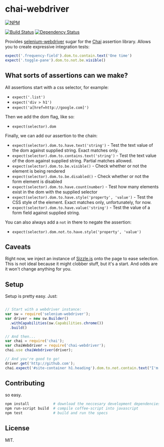 # chai-webdriver

[![NPM](https://nodei.co/npm/chai-webdriver.png?compact=true)](https://nodei.co/npm/chai-webdriver/)

[![Build Status](https://travis-ci.org/goodeggs/chai-webdriver.png)](https://travis-ci.org/goodeggs/chai-webdriver)
[![Dependency Status](https://david-dm.org/goodeggs/chai-webdriver.png)](https://david-dm.org/goodeggs/chai-webdriver)

Provides [selenium-webdriver](https://npmjs.org/package/selenium-webdriver) sugar for the [Chai](http://chaijs.com/) assertion library. Allows you to create expressive integration tests:

```javascript
expect('.frequency-field').dom.to.contain.text('One time')
expect('.toggle-pane').dom.to.not.be.visible()
```

## What sorts of assertions can we make?

All assertions start with a css selector, for example:

- `expect('.list')`
- `expect('div > h1')`
- `expect('a[href=http://google.com]')`

Then we add the dom flag, like so:

- `expect(selector).dom`

Finally, we can add our assertion to the chain:

- `expect(selector).dom.to.have.text('string')` - Test the text value of the dom against supplied string. Exact matches only.
- `expect(selector).dom.to.contains.text('string')` - Test the text value of the dom against supplied string. Partial matches allowed.
- `expect(selector).dom.to.be.visible()` - Check whether or not the element is being rendered
- `expect(selector).dom.to.be.disabled()` - Check whether or not the form element is disabled
- `expect(selector).dom.to.have.count(number)` - Test how many elements exist in the dom with the supplied selector
- `expect(selector).dom.to.have.style('property', 'value')` - Test the CSS style of the element. Exact matches only, unfortunately, for now.
- `expect(selector).dom.to.have.value('string')` - Test the value of a form field against supplied string.

You can also always add a `not` in there to negate the assertion:

- `expect(selector).dom.not.to.have.style('property', 'value')`

## Caveats

Right now, we inject an instance of [Sizzle.js](http://sizzlejs.com/) onto the page to ease selection. This is not ideal because it might clobber stuff, but it's a start. And odds are it won't change anything for you.

## Setup

Setup is pretty easy. Just:

```javascript

// Start with a webdriver instance:
var sw = require('selenium-webdriver');
var driver = new sw.Builder()
  .withCapabilities(sw.Capabilities.chrome())
  .build()

// And then...
var chai = require('chai');
var chaiWebdriver = require('chai-webdriver');
chai.use chaiWebdriver(driver);

// And you're good to go!
driver.get('http://github.com');
chai.expect('#site-container h1.heading').dom.to.not.contain.text("I'm a kitty!");
```

## Contributing

so easy.

```bash
npm install           # download the neccesary development dependencies
npm run-script build  # compile coffee-script into javascript
npm test              # build and run the specs
```

## License

MIT.
